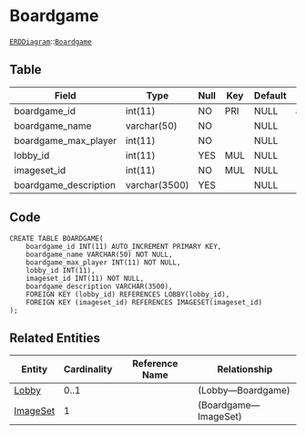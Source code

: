 # Boardgame
[```ERDDiagram```](ERD/ERDDiagram.md)::[```Boardgame```](/Boardgame.md)

## Table

| Field | Type | Null | Key | Default | Extra |
|-----|-----|-----|-----|-----|-----|
| boardgame_id | int(11) | NO | PRI | NULL | auto_increment |
| boardgame_name | varchar(50) | NO |  | NULL |  |
| boardgame_max_player | int(11) | NO |  | NULL |  |
| lobby_id | int(11) | YES | MUL | NULL |  |
| imageset_id | int(11) | NO | MUL | NULL |  |
| boardgame_description | varchar(3500) | YES |  | NULL |  |

## Code
```MySQL
CREATE TABLE BOARDGAME(
	boardgame_id INT(11) AUTO_INCREMENT PRIMARY KEY,
	boardgame_name VARCHAR(50) NOT NULL,
	boardgame_max_player INT(11) NOT NULL,
	lobby_id INT(11),
	imageset_id INT(11) NOT NULL,
	boardgame_description VARCHAR(3500),
	FOREIGN KEY (lobby_id) REFERENCES LOBBY(lobby_id),
	FOREIGN KEY (imageset_id) REFERENCES IMAGESET(imageset_id)
);
```

## Related Entities

| Entity | Cardinality | Reference Name | Relationship |
|-----|-----|-----|-----|
| [Lobby](/Lobby.md) | 0..1 |  | (Lobby—Boardgame) |
| [ImageSet](/ImageSet.md) | 1 |  | (Boardgame—ImageSet) |

